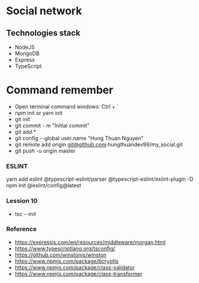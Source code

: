# Social network

## Technologies stack

- NodeJS
- MongoDB
- Express
- TypeScript

# Command remember

- Open terminal command windows: Ctrl + `
- npm init or yarn init
- git init
- git commit - m "Initial commit"
- git add \*
- git config --global user.name "Hung Thuan Nguyen"
- git remote add origin git@github.com:hungthuandev99/my_social.git
- git push -u origin master

### ESLINT

yarn add eslint @typescript-eslint/parser @typescript-eslint/eslint-plugin -D
npm init @eslint/config@latest

### Lession 10

- tsc --init

### Reference

- https://expressjs.com/en/resources/middleware/morgan.html
- https://www.typescriptlang.org/tsconfig/
- https://github.com/winstonjs/winston
- https://www.npmjs.com/package/bcryptjs
- https://www.npmjs.com/package/class-validator
- https://www.npmjs.com/package/class-transformer
